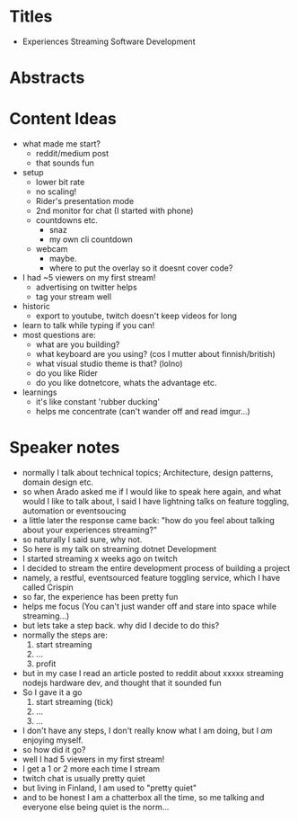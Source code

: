 # Titles
* Experiences Streaming Software Development

# Abstracts

# Content Ideas

* what made me start?
  * reddit/medium post
  * that sounds fun
* setup
  * lower bit rate
  * no scaling!
  * Rider's presentation mode
  * 2nd monitor for chat (I started with phone)
  * countdowns etc.
    * snaz
    * my own cli countdown
  * webcam
    * maybe.
    * where to put the overlay so it doesnt cover code?
* I had ~5 viewers on my first stream!
  * advertising on twitter helps
  * tag your stream well
* historic
  * export to youtube, twitch doesn't keep videos for long
* learn to talk while typing if you can!
* most questions are:
  * what are you building?
  * what keyboard are you using? (cos I mutter about finnish/british)
  * what visual studio theme is that? (lolno)
  * do you like Rider
  * do you like dotnetcore, whats the advantage etc.
* learnings
  * it's like constant 'rubber ducking'
  * helps me concentrate (can't wander off and read imgur...)


# Speaker notes

* normally I talk about technical topics; Architecture, design patterns, domain design etc.
* so when Arado asked me if I would like to speak here again, and what would I like to talk about, I said I have lightning talks on feature toggling, automation or eventsoucing
* a little later the response came back: "how do you feel about talking about your experiences streaming?"
* so naturally I said sure, why not.
* So here is my talk on streaming dotnet Development
* I started streaming x weeks ago on twitch
* I decided to stream the entire development process of building a project
* namely, a restful, eventsourced feature toggling service, which I have called Crispin
* so far, the experience has been pretty fun
* helps me focus (You can't just wander off and stare into space while streaming...)
* but lets take a step back.  why did I decide to do this?
* normally the steps are:
  1. start streaming
  2. ...
  3. profit
* but in my case I read an article posted to reddit about xxxxx streaming nodejs hardware dev, and thought that it sounded fun
* So I gave it a go
  1. start streaming (tick)
  2. ...
  3. ...
* I don't have any steps, I don't really know what I am doing, but I *am* enjoying myself.
* so how did it go?
* well I had 5 viewers in my first stream!
* I get a 1 or 2 more each time I stream
* twitch chat is usually pretty quiet
* but living in Finland, I am used to "pretty quiet"
* and to be honest I am a chatterbox all the time, so me talking and everyone else being quiet is the norm...
